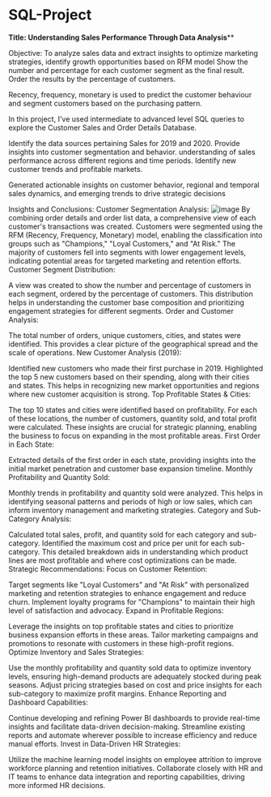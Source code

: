 # SQL-Project

**Title: Understanding Sales Performance Through Data Analysis****

Objective: 
To analyze sales data and extract insights to optimize marketing strategies, identify growth opportunities based on RFM model
Show the number and percentage for each customer segment as the final result. Order the results by the percentage of customers.

Recency, frequency, monetary is used to predict the customer behaviour and segment customers based on the purchasing pattern.

In this project, I've used intermediate to advanced level SQL queries to explore the Customer Sales and Order Details Database.

Identify the data sources pertaining Sales for 2019 and 2020.
Provide insights into customer segmentation and behavior.
understanding of sales performance across different regions and time periods.
Identify new customer trends and profitable markets.

Generated actionable insights on customer behavior, regional and temporal sales dynamics, and emerging trends to 
drive strategic decisions

Insights and Conclusions:
Customer Segmentation Analysis:
![image](https://github.com/user-attachments/assets/d5b60bff-c2ae-4e2c-892e-7abbdb76b31b)
By combining order details and order list data, a comprehensive view of each customer's transactions was created.
Customers were segmented using the RFM (Recency, Frequency, Monetary) model, enabling the classification into groups such as "Champions," "Loyal Customers," and "At Risk."
The majority of customers fell into segments with lower engagement levels, indicating potential areas for targeted marketing and retention efforts.
Customer Segment Distribution:

A view was created to show the number and percentage of customers in each segment, ordered by the percentage of customers.
This distribution helps in understanding the customer base composition and prioritizing engagement strategies for different segments.
Order and Customer Analysis:

The total number of orders, unique customers, cities, and states were identified.
This provides a clear picture of the geographical spread and the scale of operations.
New Customer Analysis (2019):

Identified new customers who made their first purchase in 2019.
Highlighted the top 5 new customers based on their spending, along with their cities and states.
This helps in recognizing new market opportunities and regions where new customer acquisition is strong.
Top Profitable States & Cities:

The top 10 states and cities were identified based on profitability.
For each of these locations, the number of customers, quantity sold, and total profit were calculated.
These insights are crucial for strategic planning, enabling the business to focus on expanding in the most profitable areas.
First Order in Each State:

Extracted details of the first order in each state, providing insights into the initial market penetration and customer base expansion timeline.
Monthly Profitability and Quantity Sold:

Monthly trends in profitability and quantity sold were analyzed.
This helps in identifying seasonal patterns and periods of high or low sales, which can inform inventory management and marketing strategies.
Category and Sub-Category Analysis:

Calculated total sales, profit, and quantity sold for each category and sub-category.
Identified the maximum cost and price per unit for each sub-category.
This detailed breakdown aids in understanding which product lines are most profitable and where cost optimizations can be made.
Strategic Recommendations:
Focus on Customer Retention:

Target segments like "Loyal Customers" and "At Risk" with personalized marketing and retention strategies to enhance engagement and reduce churn.
Implement loyalty programs for "Champions" to maintain their high level of satisfaction and advocacy.
Expand in Profitable Regions:

Leverage the insights on top profitable states and cities to prioritize business expansion efforts in these areas.
Tailor marketing campaigns and promotions to resonate with customers in these high-profit regions.
Optimize Inventory and Sales Strategies:

Use the monthly profitability and quantity sold data to optimize inventory levels, ensuring high-demand products are adequately stocked during peak seasons.
Adjust pricing strategies based on cost and price insights for each sub-category to maximize profit margins.
Enhance Reporting and Dashboard Capabilities:

Continue developing and refining Power BI dashboards to provide real-time insights and facilitate data-driven decision-making.
Streamline existing reports and automate wherever possible to increase efficiency and reduce manual efforts.
Invest in Data-Driven HR Strategies:

Utilize the machine learning model insights on employee attrition to improve workforce planning and retention initiatives.
Collaborate closely with HR and IT teams to enhance data integration and reporting capabilities, driving more informed HR decisions.
